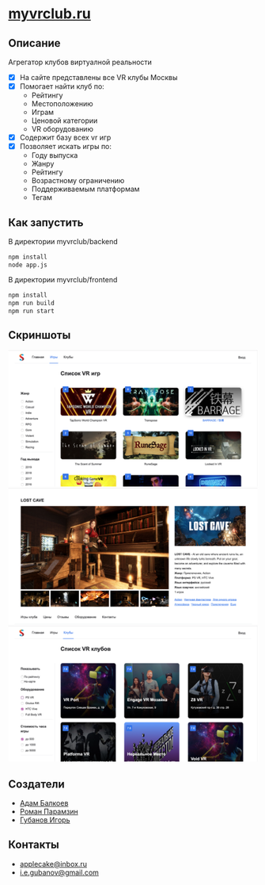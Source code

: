 # [myvrclub.ru](https://myvrclub.ru)

## Описание
Агрегатор клубов виртуалной реальности
- [x] На сайте представлены все VR клубы Москвы
- [x] Помогает найти клуб по:
  - Рейтингу
  - Местоположению
  - Играм
  - Ценовой категории
  - VR оборудованию
- [x] Содержит базу всех vr игр
- [x] Позволяет искать игры по:
  - Году выпуска
  - Жанру
  - Рейтингу
  - Возрастному ограничению
  - Поддерживаемым платформам
  - Тегам


## Как запустить
В директории myvrclub/backend
```
npm install
node app.js
```
В директории myvrclub/frontend
```
npm install
npm run build
npm run start
```

## Скриншоты
![screen1](https://github.com/GubanovIgor/myvrclub/blob/master/screenshots/1.png)
![screen2](https://github.com/GubanovIgor/myvrclub/blob/master/screenshots/2.png)
![screen3](https://github.com/GubanovIgor/myvrclub/blob/master/screenshots/3.png)

## Создатели
- [Адам Балкоев](https://github.com/balkoev)
- [Роман Парамзин](https://github.com/filpoyma)
- [Губанов Игорь](https://github.com/GubanovIgor)

## Контакты
- applecake@inbox.ru
- i.e.gubanov@gmail.com
